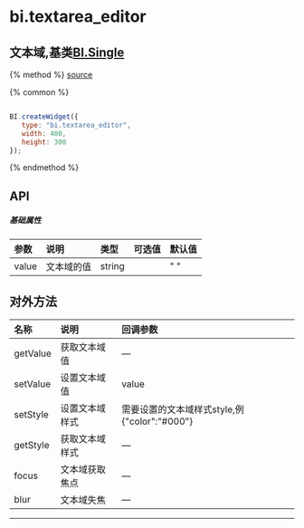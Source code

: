 # bi.textarea_editor

## 文本域,基类[BI.Single](/core/single.md)

{% method %}
[source](https://jsfiddle.net/fineui/txqwwzLm/)

{% common %}
```javascript

BI.createWidget({
   type: "bi.textarea_editor",
   width: 400,
   height: 300
});


```

{% endmethod %}

## API
##### 基础属性
| 参数    | 说明           | 类型  | 可选值 | 默认值
| :------ |:-------------  | :-----| :----|:----
| value | 文本域的值 | string  |  | " "|



## 对外方法
| 名称     | 说明                           |  回调参数     
| :------ |:-------------                  | :-----   
| getValue | 获取文本域值|—|
| setValue | 设置文本域值|value|
| setStyle | 设置文本域样式 |需要设置的文本域样式style,例{"color":"#000"} |
| getStyle | 获取文本域样式 |— |
| focus | 文本域获取焦点| — |
| blur | 文本域失焦|—|

 


---


